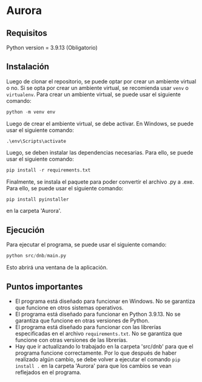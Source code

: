 # Aurora


## Requisitos
Python version = 3.9.13 (Obligatorio)

## Instalación


Luego de clonar el repositorio, se puede optar por crear un ambiente virtual o no. Si se opta por crear un ambiente virtual, se recomienda usar `venv` o `virtualenv`. Para crear un ambiente virtual, se puede usar el siguiente comando:

```python
python -m venv env
```

Luego de crear el ambiente virtual, se debe activar. En Windows, se puede usar el siguiente comando:

```
.\env\Scripts\activate
```

Luego, se deben instalar las dependencias necesarias. Para ello, se puede usar el siguiente comando:

```python
pip install -r requirements.txt
```

Finalmente, se instala el paquete para poder convertir el archivo .py a .exe. Para ello, se puede usar el siguiente comando:

```python
pip install pyinstaller
```

en la carpeta 'Aurora'.

## Ejecución

Para ejecutar el programa, se puede usar el siguiente comando:

```python
python src/dnb/main.py
```

Esto abrirá una ventana de la aplicación.

## Puntos importantes

- El programa está diseñado para funcionar en Windows. No se garantiza que funcione en otros sistemas operativos.
- El programa está diseñado para funcionar en Python 3.9.13. No se garantiza que funcione en otras versiones de Python.
- El programa está diseñado para funcionar con las librerías especificadas en el archivo `requirements.txt`. No se garantiza que funcione con otras versiones de las librerías.
- Hay que ir actualizando lo trabajado en la carpeta 'src/dnb' para que el programa funcione correctamente. Por lo que después de haber realizado algún cambio, se debe volver a ejecutar el comando `pip install .` en la carpeta 'Aurora' para que los cambios se vean reflejados en el programa.